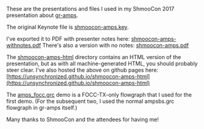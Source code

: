 These are the presentations and files I used in my ShmooCon 2017 presentation about [gr-amps](https://github.com/unsynchronized/gr-amps).

The original Keynote file is [shmoocon-amps.key](shmoocon-amps.key).

I've exported it to PDF with presenter notes here: [shmoocon-amps-withnotes.pdf](shmoocon-amps-withnotes.pdf)
There's also a version with no notes: [shmoocon-amps.pdf](shmoocon-amps.pdf)

The [shmoocon-amps-html](shmoocon-amps-html) directory contains an HTML version of the presentation, but as with all machine-generated HTML, you should probably steer clear.
I've also hosted the above on github pages here: [https://unsynchronized.github.io/shmoocon-amps-html](https://unsynchronized.github.io/shmoocon-amps-html)

The [amps_focc.grc](amps_focc.grc) demo is a FOCC-TX-only flowgraph that I used for the first demo.  (For the subsequent two, I used the normal ampsbs.grc flowgraph in gr-amps itself.)

Many thanks to ShmooCon and the attendees for having me!

